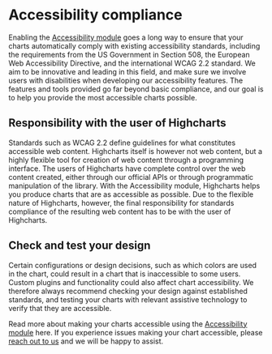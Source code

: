Accessibility compliance
===

Enabling the [Accessibility module](https://www.highcharts.com/docs/accessibility/accessibility-module) goes a long way to ensure that your charts automatically comply with existing accessibility standards, including the requirements from the US Government in Section 508, the European Web Accessibility Directive, and the international WCAG 2.2 standard. We aim to be innovative and leading in this field, and make sure we involve users with disabilities when developing our accessibility features. The features and tools provided go far beyond basic compliance, and our goal is to help you provide the most accessible charts possible.

Responsibility with the user of Highcharts
------------------------------------------

Standards such as WCAG 2.2 define guidelines for what constitutes accessible web content. Highcharts itself is however not web content, but a highly flexible tool for creation of web content through a programming interface. The users of Highcharts have complete control over the web content created, either through our official APIs or through programmatic manipulation of the library. With the Accessibility module, Highcharts helps you produce charts that are as accessible as possible. Due to the flexible nature of Highcharts, however, the final responsibility for standards compliance of the resulting web content has to be with the user of Highcharts.

Check and test your design
--------------------------

Certain configurations or design decisions, such as which colors are used in the chart, could result in a chart that is inaccessible to some users. Custom plugins and functionality could also affect chart accessibility. We therefore always recommend checking your design against established standards, and testing your charts with relevant assistive technology to verify that they are accessible.

Read more about making your charts accessible using the [Accessibility module](https://www.highcharts.com/docs/accessibility/accessibility-module) here. If you experience issues making your chart accessible, please [reach out to us](https://www.highcharts.com/blog/support/) and we will be happy to assist.
